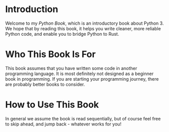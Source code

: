 # Introduction

Welcome to my _Python Book_, which is an introductory book about Python 3. We hope that by reading this book, it helps you write cleaner, more reliable Python code, and enable you to bridge Python to Rust.

# Who This Book Is For

This book assumes that you have written some code in another programming language. It is most definitely not designed as a beginner book in programming. If you are starting your programming journey, there are probably better books to consider.

# How to Use This Book

In general we assume the book is read sequentially, but of course feel free to skip ahead, and jump back - whatever works for you!

